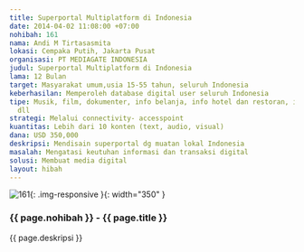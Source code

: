 ```yaml
---
title: Superportal Multiplatform di Indonesia
date: 2014-04-02 11:08:00 +07:00
nohibah: 161
nama: Andi M Tirtasasmita
lokasi: Cempaka Putih, Jakarta Pusat
organisasi: PT MEDIAGATE INDONESIA
judul: Superportal Multiplatform di Indonesia
lama: 12 Bulan
target: Masyarakat umum,usia 15-55 tahun, seluruh Indonesia
keberhasilan: Memperoleh database digital user seluruh Indonesia
tipe: Musik, film, dokumenter, info belanja, info hotel dan restoran, info pariwisata,
  dll
strategi: Melalui connectivity- accesspoint
kuantitas: Lebih dari 10 konten (text, audio, visual)
dana: USD 350,000
deskripsi: Mendisain superportal dg muatan lokal Indonesia
masalah: Mengatasi keutuhan informasi dan transaksi digital
solusi: Membuat media digital
layout: hibah
---
```


![161](/static/img/hibahcms/161.png){: .img-responsive }{: width="350" }

### {{ page.nohibah }} - {{ page.title }}

{{ page.deskripsi }}
